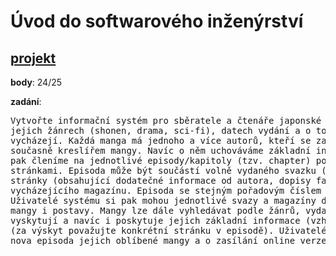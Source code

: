 # Úvod do softwarového inženýrství

## [projekt](https://github.com/miricinka/VUT_FIT/blob/master/IUS/xkolar76.pdf)
**body**: 24/25

**zadání**:
<pre>
Vytvořte informační systém pro sběratele a čtenáře japonské mangy. Systém uchovává informace o jednotlivých mangách,
jejich žánrech (shonen, drama, sci-fi), datech vydání a o tom, zda jsou dokončené, a případně jak pravidelně 
vycházejí. Každá manga má jednoho a více autorů, kteří se zaměřují na konkrétní žánry. Autor může a nemusí být 
současně kreslířem mangy. Navíc o něm uchováváme základní informace jako je věk, adresa bydliště, apod. Mangu 
pak členíme na jednotlivé episody/kapitoly (tzv. chapter) popsané jménem, pořadovým číslem, obalem a jednotlivými 
stránkami. Episoda může být součástí volně vydaného svazku (tzv. volume), který současně obsahuje dodatečné 
stránky (obsahující dodatečné informace od autora, dopisy fanoušků, apod.), a nebo součástí pravidelně 
vycházejícího magazínu. Episoda se stejným pořadovým číslem může být součásti jak magazínu tak svazku. 
Uživatelé systému si pak mohou jednotlivé svazy a magazíny dopředu objednávat, a vést si své oblíbené 
mangy i postavy. Mangy lze dále vyhledávat podle žánrů, vydavatelích, či postavách, které se v nich 
vyskytují a navíc i poskytuje jejich základní informace (vzhled, věk,...) a rovněž první a poslední výskyt v dané manze 
(za výskyt považujte konkrétní stránku v episodě). Uživatelé se mohou rovněž přihlásit o upozornění, když vyjde 
nova episoda jejich oblíbené mangy a o zasílání online verze zakoupených svazků a magazínů.
</pre>
